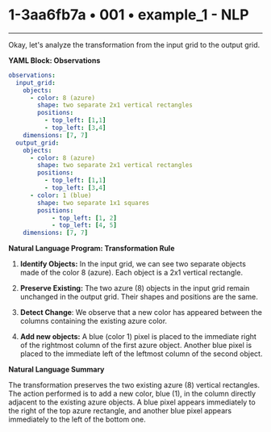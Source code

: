 # 1-3aa6fb7a • 001 • example_1 - NLP

---
Okay, let's analyze the transformation from the input grid to the output grid.

**YAML Block: Observations**

```yaml
observations:
  input_grid:
    objects:
      - color: 8 (azure)
        shape: two separate 2x1 vertical rectangles
        positions:
          - top_left: [1,1]
          - top_left: [3,4]
    dimensions: [7, 7]
  output_grid:
    objects:
      - color: 8 (azure)
        shape: two separate 2x1 vertical rectangles
        positions:
          - top_left: [1,1]
          - top_left: [3,4]
      - color: 1 (blue)
        shape: two separate 1x1 squares
        positions:
            - top_left: [1, 2]
            - top_left: [4, 5]
    dimensions: [7, 7]
```

**Natural Language Program: Transformation Rule**

1.  **Identify Objects:** In the input grid, we can see two separate objects made of the color 8 (azure). Each object is a 2x1 vertical rectangle.

2.  **Preserve Existing:** The two azure (8) objects in the input grid remain unchanged in the output grid. Their shapes and positions are the same.

3. **Detect Change**: We observe that a new color has appeared between the columns containing the existing azure color.

4.  **Add new objects:** A blue (color 1) pixel is placed to the immediate right of the rightmost column of the first azure object. Another blue pixel is placed to the immediate left of the leftmost column of the second object.

**Natural Language Summary**

The transformation preserves the two existing azure (8) vertical rectangles. The action performed is to add a new color, blue (1), in the column directly adjacent to the existing azure objects. A blue pixel appears immediately to the right of the top azure rectangle, and another blue pixel appears immediately to the left of the bottom one.

